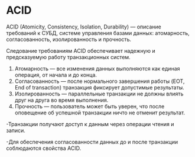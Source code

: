 # ACID

ACID (Atomicity, Consistency, Isolation, Durability) — описание требований к СУБД, 
системе управления базами данных: атомарность, согласованность, изолированность и прочность.

Следование требованиям ACID обеспечивает надежную и предсказуемую работу транзакционных систем.

1) Атомарность — все изменения данных выполняются как единая операция, от начала и до конца.
2) Согласованность — после нормального завершения работы (EOT, End of transaction) транзакция фиксирует допустимые результаты.
3) Изолированность — параллельные транзакции не должны влиять друг на друга во время выполнения.
4) Прочность — пользователь может быть уверен, что после оповещение об успешной транзакции ничто не отменит результат.

-Транзакции получают доступ к данным через операции чтения и записи.

-Для обеспечения согласованности данных до и после транзакции соблюдаются свойства ACID.

